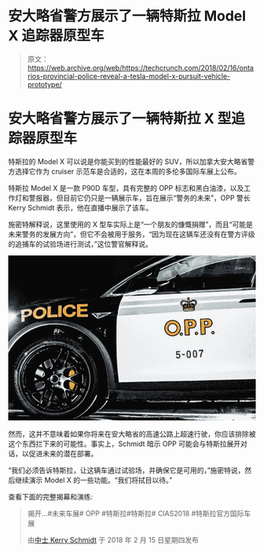 # 安大略省警方展示了一辆特斯拉 Model X 追踪器原型车 

> 原文：<https://web.archive.org/web/https://techcrunch.com/2018/02/16/ontarios-provincial-police-reveal-a-tesla-model-x-pursuit-vehicle-prototype/>

# 安大略省警方展示了一辆特斯拉 X 型追踪器原型车

特斯拉的 Model X 可以说是你能买到的性能最好的 SUV，所以加拿大安大略省警方选择它作为 cruiser 示范车是合适的，这在本周的多伦多国际车展上公布。

特斯拉 Model X 是一款 P90D 车型，具有完整的 OPP 标志和黑白油漆，以及工作灯和警报器，但目前它仍只是一辆展示车，旨在展示“警务的未来”，OPP 警长 Kerry Schmidt 表示，他在直播中展示了该车。

施密特解释说，这里使用的 X 型车实际上是“一个朋友的慷慨捐赠”，而且“可能是未来警务的发展方向”，但它不会被用于服务，“因为现在这辆车还没有在警方评级的追捕车的试验场进行测试，”这位警官解释说。

[![](img/8a5e368afb9dcf9cff121d423964c63e.png)](https://web.archive.org/web/20221208004920/https://beta.techcrunch.com/wp-content/uploads/2018/02/27752008_568144603546034_6045853385842014757_n.jpg)

然而，这并不意味着如果你将来在安大略省的高速公路上超速行驶，你应该排除被这个东西拦下来的可能性。事实上，Schmidt 暗示 OPP 可能会与特斯拉展开对话，以促进未来的潜在部署。

“我们必须告诉特斯拉，让这辆车通过试验场，并确保它是可用的，”施密特说，然后继续演示 Model X 的一些功能。“我们将拭目以待。”

查看下面的完整揭幕和演练:

> 揭开…#未来车展# OPP #特斯拉#特斯拉# CIAS2018 #特斯拉官方国际车展
> 
> 由[中士 Kerry Schmidt](https://web.archive.org/web/20221208004920/https://www.facebook.com/SgtKerrySchmidt/) 于 2018 年 2 月 15 日星期四发布